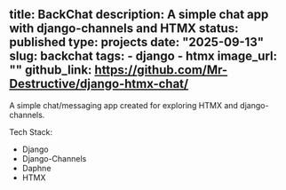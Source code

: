 title: BackChat
description: A simple chat app with django-channels and HTMX
status: published
type: projects
date: "2025-09-13"
slug: backchat
tags:
    - django
    - htmx
image_url: ""
github_link: https://github.com/Mr-Destructive/django-htmx-chat/
---

A simple chat/messaging app created for exploring HTMX and django-channels.

Tech Stack:
- Django
- Django-Channels
- Daphne
- HTMX

